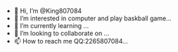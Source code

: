 - 👋 Hi, I’m @King807084
- 👀 I’m interested in computer and play baskball game...
- 🌱 I’m currently learning ...
- 💞️ I’m looking to collaborate on ...
- 📫 How to reach me QQ:2265807084...

<!---
King807084/King807084 is a ✨ special ✨ repository because its `README.md` (this file) appears on your GitHub profile.
You can click the Preview link to take a look at your changes.
--->

